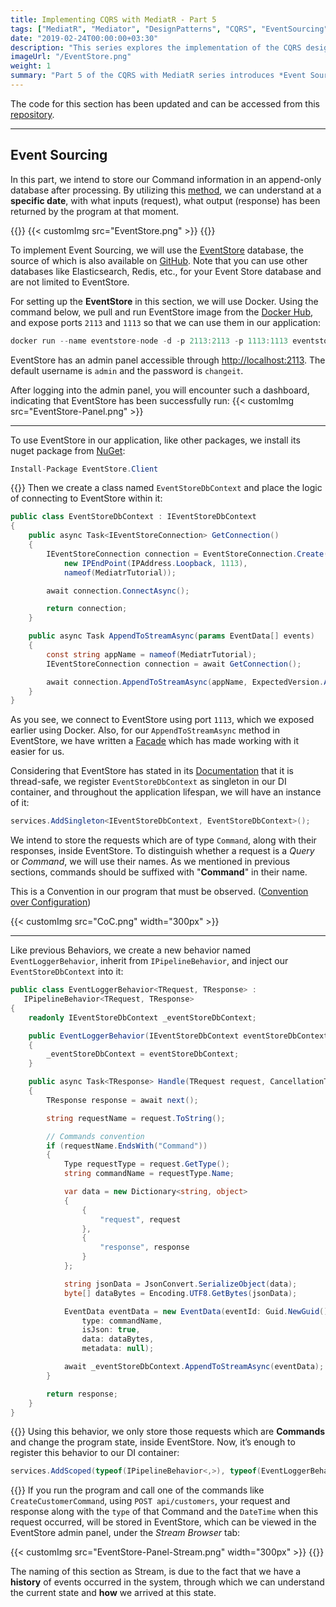```yaml
---
title: Implementing CQRS with MediatR - Part 5
tags: ["MediatR", "Mediator", "DesignPatterns", "CQRS", "EventSourcing"]
date: "2019-02-24T00:00:00+03:30"
description: "This series explores the implementation of the CQRS design pattern using the MediatR library."
imageUrl: "/EventStore.png"
weight: 1
summary: "Part 5 of the CQRS with MediatR series introduces *Event Sourcing* using **EventStore**. It focuses on integrating EventStore into an ASP.NET Core application, highlighted by creating the `EventStoreDbContext` class. The tutorial showcases the `EventLoggerBehavior` in MediatR for logging Command actions and responses, utilizing a **Convention over Configuration** approach. This part provides a practical guide for effectively tracking and understanding system state changes in a CQRS application through event history."
---
```


The code for this section has been updated and can be accessed from this [repository](https://github.com/MoienTajik/MediatrTutorial).

----------

## Event Sourcing

In this part, we intend to store our Command information in an append-only database after processing. By utilizing this [method](https://martinfowler.com/eaaDev/EventSourcing.html), we can understand at a **specific date**, with what inputs (request), what output (response) has been returned by the program at that moment.

{{<linebreak>}}
{{< customImg src="EventStore.png" >}}
{{<linebreak>}}

To implement Event Sourcing, we will use the [EventStore](https://eventstore.org/) database, the source of which is also available on [GitHub](https://github.com/EventStore/EventStore). Note that you can use other databases like Elasticsearch, Redis, etc., for your Event Store database and are not limited to EventStore.
  
For setting up the **EventStore** in this section, we will use Docker. Using the command below, we pull and run EventStore image from the [Docker Hub](https://hub.docker.com/r/eventstore/eventstore), and expose ports `2113` and `1113` so that we can use them in our application:

```csharp
docker run --name eventstore-node -d -p 2113:2113 -p 1113:1113 eventstore/eventstore
```

EventStore has an admin panel accessible through [http://localhost:2113](http://localhost:2113). The default username is `admin` and the password is `changeit`.

After logging into the admin panel, you will encounter such a dashboard, indicating that EventStore has been successfully run:
{{< customImg src="EventStore-Panel.png" >}}

----------

To use EventStore in our application, like other packages, we install its nuget package from [NuGet](https://www.nuget.org/packages/EventStore.Client):

```csharp
Install-Package EventStore.Client
```

{{<linebreak>}}
Then we create a class named `EventStoreDbContext` and place the logic of connecting to EventStore within it:

```csharp
public class EventStoreDbContext : IEventStoreDbContext
{
    public async Task<IEventStoreConnection> GetConnection()
    {
        IEventStoreConnection connection = EventStoreConnection.Create(
            new IPEndPoint(IPAddress.Loopback, 1113),
            nameof(MediatrTutorial));

        await connection.ConnectAsync();

        return connection;
    }

    public async Task AppendToStreamAsync(params EventData[] events)
    {
        const string appName = nameof(MediatrTutorial);
        IEventStoreConnection connection = await GetConnection();

        await connection.AppendToStreamAsync(appName, ExpectedVersion.Any, events);
    }
}
```

As you see, we connect to EventStore using port `1113`, which we exposed earlier using Docker. Also, for our `AppendToStreamAsync` method in EventStore, we have written a [Facade](https://www.dofactory.com/net/facade-design-pattern) which has made working with it easier for us.
  
Considering that EventStore has stated in its [Documentation](https://eventstore.org/docs/dotnet-api/index.html#eventstoreconnection) that it is thread-safe, we register `EventStoreDbContext` as singleton in our DI container, and throughout the application lifespan, we will have an instance of it:

```csharp
services.AddSingleton<IEventStoreDbContext, EventStoreDbContext>();
```

We intend to store the requests which are of type `Command`, along with their responses, inside EventStore. To distinguish whether a request is a *Query* or *Command*, we will use their names. As we mentioned in previous sections, commands should be suffixed with "**Command**" in their name.
  
This is a Convention in our program that must be observed. ([Convention over Configuration](https://www.danylkoweb.com/Blog/aspnet-mvc-convention-over-configuration-BU))

{{< customImg src="CoC.png" width="300px" >}}

----------

Like previous Behaviors, we create a new behavior named `EventLoggerBehavior`, inherit from `IPipelineBehavior`, and inject our `EventStoreDbContext` into it:

```csharp
public class EventLoggerBehavior<TRequest, TResponse> :
   IPipelineBehavior<TRequest, TResponse>
{
    readonly IEventStoreDbContext _eventStoreDbContext;

    public EventLoggerBehavior(IEventStoreDbContext eventStoreDbContext)
    {
        _eventStoreDbContext = eventStoreDbContext;
    }

    public async Task<TResponse> Handle(TRequest request, CancellationToken cancellationToken, RequestHandlerDelegate<TResponse> next)
    {
        TResponse response = await next();

        string requestName = request.ToString();

        // Commands convention
        if (requestName.EndsWith("Command"))
        {
            Type requestType = request.GetType();
            string commandName = requestType.Name;

            var data = new Dictionary<string, object>
            {
                {
                    "request", request
                },
                {
                    "response", response
                }
            };

            string jsonData = JsonConvert.SerializeObject(data);
            byte[] dataBytes = Encoding.UTF8.GetBytes(jsonData);

            EventData eventData = new EventData(eventId: Guid.NewGuid(),
                type: commandName,
                isJson: true,
                data: dataBytes,
                metadata: null);

            await _eventStoreDbContext.AppendToStreamAsync(eventData);
        }

        return response;
    }
}
```

{{<linebreak>}}
Using this behavior, we only store those requests which are **Commands** and change the program state, inside EventStore. Now, it’s enough to register this behavior to our DI container:

```csharp
services.AddScoped(typeof(IPipelineBehavior<,>), typeof(EventLoggerBehavior<,>));
```

{{<linebreak>}}
If you run the program and call one of the commands like `CreateCustomerCommand`, using `POST api/customers`, your request and response along with the `type` of that Command and the `DateTime` when this request occurred, will be stored in EventStore, which can be viewed in the EventStore admin panel, under the *Stream Browser* tab:

{{< customImg src="EventStore-Panel-Stream.png" width="300px" >}}
{{<linebreak>}}

The naming of this section as Stream, is due to the fact that we have a **history** of events occurred in the system, through which we can understand the current state and **how** we arrived at this state.